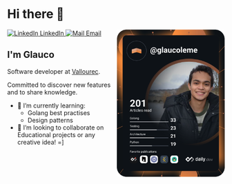 # Hi there 👋

<div align="left">
  <a href="https://www.linkedin.com/in/lemeglauco">
    <img
      src="https://i.stack.imgur.com/gVE0j.png"
      alt="LinkedIn"
    />
    LinkedIn
  </a>
  <a href="mailto:glaucooleme@gmail.com">
    <img
      width="18"
      src="https://i.imgur.com/4lw0nf1.png"
      alt="Mail"
    />
    Email
  </a>

  <a href="https://api.daily.dev/get?r=glaucoleme" target="_blank">
    <img
      width="250"
      align="right"
      src="https://github.com/glaucoleme/glaucoleme/blob/main/devcard.svg"
    />
  </a>
</div>

## I'm Glauco
Software developer at [Vallourec](https://www.vallourec.com).

Committed to discover new features and to share knowledge.

- 🌱 I’m currently learning:
  -  Golang best practises
  -  Design patterns
- 👯 I’m looking to collaborate on Educational projects or any creative idea! =]

<!-- ![Metrics](https://raw.githubusercontent.com/glaucoleme/glaucoleme/main/github-metrics.svg)



**glaucoleme/glaucoleme** is a ✨ _special_ ✨ repository because its `README.md` (this file) appears on your GitHub profile.

Here are some ideas to get you started:

- 🔭 I’m currently working on ...
- 🌱 I’m currently learning ...
- 👯 I’m looking to collaborate on ...
- 🤔 I’m looking for help with ...
- 💬 Ask me about ...
- 📫 How to reach me: ...
- 😄 Pronouns: ...
- ⚡ Fun fact: ...
-->
